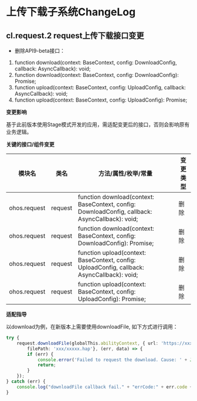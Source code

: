 # 上传下载子系统ChangeLog


## cl.request.2 request上传下载接口变更

- 删除API9-beta接口：
1. function download(context: BaseContext, config: DownloadConfig, callback: AsyncCallback<DownloadTask>): void;
2. function download(context: BaseContext, config: DownloadConfig): Promise<DownloadTask>;
3. function upload(context: BaseContext, config: UploadConfig, callback: AsyncCallback<UploadTask>): void;
4. function upload(context: BaseContext, config: UploadConfig): Promise<UploadTask>;

**变更影响**

基于此前版本使用Stage模式开发的应用，需适配变更后的接口，否则会影响原有业务逻辑。

**关键的接口/组件变更**

| 模块名          | 类名           | 方法/属性/枚举/常量                                                                                                       | 变更类型 |
|--------------|--------------|-------------------------------------------------------------------------------------------------------------------|------|
| ohos.request | request      | function download(context: BaseContext, config: DownloadConfig, callback: AsyncCallback<DownloadTask>): void;     | 删除   |
| ohos.request | request      | function download(context: BaseContext, config: DownloadConfig): Promise<DownloadTask>;                           | 删除   |
| ohos.request | request      | function upload(context: BaseContext, config: UploadConfig, callback: AsyncCallback<UploadTask>): void;           | 删除   |
| ohos.request | request      | function upload(context: BaseContext, config: UploadConfig): Promise<UploadTask>;                                 | 删除   |


**适配指导**

以download为例，在新版本上需要使用downloadFile, 如下方式进行调用：

```ts
try {
    request.downloadFile(globalThis.abilityContext, { url: 'https://xxxx/xxxxx.hap',
        filePath: 'xxx/xxxxx.hap'}, (err, data) => {
        if (err) {
            console.error('Failed to request the download. Cause: ' + JSON.stringify(err));
            return;
        }
    });
} catch (err) {
    console.log("downloadFile callback fail." + "errCode:" + err.code + ",errMessage:" + err.message);
}
```

<!--no_check-->